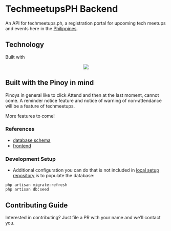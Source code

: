 # TechmeetupsPH Backend

An API for techmeetups.ph, a registration portal for upcoming tech meetups and events here in the [Philippines](https://en.wikipedia.org/wiki/Philippines).

## Technology

Built with <p align="center"><img src="https://laravel.com/assets/img/components/logo-laravel.svg"></p>

## Built with the Pinoy in mind

Pinoys in general like to click Attend and then at the last moment, cannot come. A reminder notice feature and notice of warning of non-attendance will be a feature of techmeetups. 

More features to come!

### References
- [database schema](https://gitlab.com/techmeetupsph/api)
- [frontend](https://gitlab.com/techmeetupsph/website)

### Development Setup

- Additional configuration you can do that is not included in [local setup repository](https://gitlab.com/techmeetupsph/local_setup) is to populate the database:

```
php artisan migrate:refresh
php artisan db:seed
```

## Contributing Guide

Interested in contributing? Just file a PR with your name and we'll contact you.
